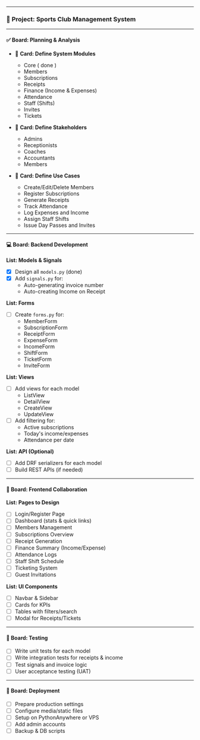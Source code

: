 
---

### 🧠 **Project: Sports Club Management System**

---

#### ✅ **Board: Planning & Analysis**
- 📌 **Card: Define System Modules**
  - Core ( done )
  - Members
  - Subscriptions
  - Receipts
  - Finance (Income & Expenses)
  - Attendance
  - Staff (Shifts)
  - Invites
  - Tickets

- 📌 **Card: Define Stakeholders**
  - Admins
  - Receptionists
  - Coaches
  - Accountants
  - Members

- 📌 **Card: Define Use Cases**
  - Create/Edit/Delete Members
  - Register Subscriptions
  - Generate Receipts
  - Track Attendance
  - Log Expenses and Income
  - Assign Staff Shifts
  - Issue Day Passes and Invites

---

#### 💻 **Board: Backend Development**

**List: Models & Signals**
- [x] Design all `models.py` (done)
- [x] Add `signals.py` for:
  - Auto-generating invoice number
  - Auto-creating Income on Receipt

**List: Forms**
- [ ] Create `forms.py` for:
  - MemberForm
  - SubscriptionForm
  - ReceiptForm
  - ExpenseForm
  - IncomeForm
  - ShiftForm
  - TicketForm
  - InviteForm

**List: Views**
- [ ] Add views for each model
  - ListView
  - DetailView
  - CreateView
  - UpdateView
- [ ] Add filtering for:
  - Active subscriptions
  - Today's income/expenses
  - Attendance per date

**List: API (Optional)**
- [ ] Add DRF serializers for each model
- [ ] Build REST APIs (if needed)

---

#### 🎨 **Board: Frontend Collaboration**

**List: Pages to Design**
- [ ] Login/Register Page
- [ ] Dashboard (stats & quick links)
- [ ] Members Management
- [ ] Subscriptions Overview
- [ ] Receipt Generation
- [ ] Finance Summary (Income/Expense)
- [ ] Attendance Logs
- [ ] Staff Shift Schedule
- [ ] Ticketing System
- [ ] Guest Invitations

**List: UI Components**
- [ ] Navbar & Sidebar
- [ ] Cards for KPIs
- [ ] Tables with filters/search
- [ ] Modal for Receipts/Tickets

---

#### 🧪 **Board: Testing**
- [ ] Write unit tests for each model
- [ ] Write integration tests for receipts & income
- [ ] Test signals and invoice logic
- [ ] User acceptance testing (UAT)

---

#### 🚀 **Board: Deployment**
- [ ] Prepare production settings
- [ ] Configure media/static files
- [ ] Setup on PythonAnywhere or VPS
- [ ] Add admin accounts
- [ ] Backup & DB scripts
